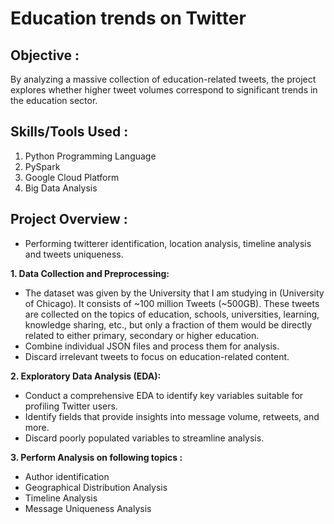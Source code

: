 # Education trends on Twitter

## Objective : 
By analyzing a massive collection of education-related tweets, the project explores whether higher tweet volumes correspond to significant trends in the education sector.

## Skills/Tools Used : 

1. Python Programming Language
2. PySpark
3. Google Cloud Platform
5. Big Data Analysis
   
## Project Overview :

- Performing twitterer identification, location analysis, timeline analysis and tweets
uniqueness.

**1. Data Collection and Preprocessing:**
   - The dataset was given by the University that I am studying in (University of Chicago). It consists of ~100 million Tweets (~500GB).  These tweets are collected on the topics of education, schools, universities, learning, knowledge sharing, etc., but only a fraction of them would be directly related to either primary, secondary or higher education.
   - Combine individual JSON files and process them for analysis.
   - Discard irrelevant tweets to focus on education-related content.

**2. Exploratory Data Analysis (EDA):**
   - Conduct a comprehensive EDA to identify key variables suitable for profiling Twitter users.
   - Identify fields that provide insights into message volume, retweets, and more.
   - Discard poorly populated variables to streamline analysis.

**3. Perform Analysis on following topics :**
   - Author identification
   - Geographical Distribution Analysis
   - Timeline Analysis
   - Message Uniqueness Analysis





